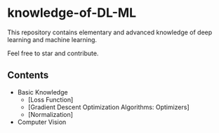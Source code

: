 # knowledge-of-DL-ML

This repository contains elementary and advanced knowledge of deep learning and machine learning.

Feel free to star and contribute.

## Contents
- Basic Knowledge
    - [Loss Function]
    - [Gradient Descent Optimization Algorithms: Optimizers]
    - [Normalization]
- Computer Vision